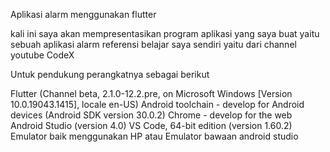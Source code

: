 Aplikasi alarm menggunakan flutter

kali ini saya akan mempresentasikan program aplikasi yang saya buat yaitu sebuah aplikasi alarm referensi belajar saya sendiri yaitu dari channel youtube CodeX

Untuk pendukung perangkatnya sebagai berikut

Flutter (Channel beta, 2.1.0-12.2.pre, on Microsoft Windows [Version 10.0.19043.1415], locale en-US)
Android toolchain - develop for Android devices (Android SDK version 30.0.2)
Chrome - develop for the web
Android Studio (version 4.0)
VS Code, 64-bit edition (version 1.60.2)
Emulator baik menggunakan HP atau Emulator bawaan android studio
